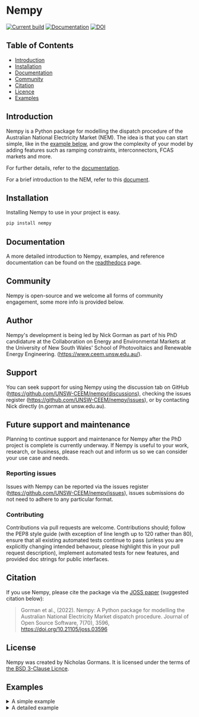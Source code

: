 # Nempy

[![Current build](https://github.com/UNSW-CEEM/nempy/actions/workflows/test.yml/badge.svg)](https://github.com/UNSW-CEEM/nempy/actions/workflows/test.yml)
[![Documentation](https://readthedocs.org/projects/nempy/badge/?version=latest)](https://nemseer.readthedocs.io/en/latest/?badge=latest)
[![DOI](https://joss.theoj.org/papers/10.21105/joss.03596/status.svg)](https://doi.org/10.21105/joss.03596)

## Table of Contents
- [Introduction](https://github.com/UNSW-CEEM/nempy#introduction)
- [Installation](https://github.com/UNSW-CEEM/nempy#installation)
- [Documentation](https://github.com/UNSW-CEEM/nempy#documentation)
- [Community](https://github.com/UNSW-CEEM/nempy#community)
- [Citation](https://github.com/UNSW-CEEM/nempy#citation)
- [Licence](https://github.com/UNSW-CEEM/nempy#licence)
- [Examples](https://github.com/UNSW-CEEM/nempy#examples)

## Introduction

Nempy is a Python package for modelling the dispatch procedure of the Australian National Electricity Market (NEM). The idea is 
that you can start simple, like in the [example below](https://github.com/UNSW-CEEM/nempy#a-simple-example), and grow the complexity of your model by adding features such as 
ramping constraints, interconnectors, FCAS markets and more.

For further details, refer to the [documentation](https://nempy.readthedocs.io/en/latest/intro.html#).

For a brief introduction to the NEM, refer to this [ document](https://aemo.com.au/-/media/Files/Electricity/NEM/National-Electricity-Market-Fact-Sheet.pdf).

## Installation
Installing Nempy to use in your project is easy.

```bash
pip install nempy
```

## Documentation

A more detailed introduction to Nempy, examples, and reference documentation can be found on the 
[readthedocs](https://nempy.readthedocs.io/en/latest/) page.

## Community
Nempy is open-source and we welcome all forms of community engagement, some more info is provided below.

## Author
Nempy's development is being led by Nick Gorman as part of his PhD candidature at the Collaboration on Energy and Environmental
Markets at the University of New South Wales' School of Photovoltaics and Renewable Energy Engineering. (https://www.ceem.unsw.edu.au/). 

## Support
You can seek support for using Nempy using the discussion tab on GitHub (https://github.com/UNSW-CEEM/nempy/discussions), 
checking the issues register (https://github.com/UNSW-CEEM/nempy/issues), or by contacting Nick directly (n.gorman at unsw.edu.au).

## Future support and maintenance
Planning to continue support and maintenance for Nempy after the PhD project is complete is currently underway. If Nempy
is useful to your work, research, or business, please reach out and inform us so we can consider your use case and
needs.

### Reporting issues
Issues with Nempy can be reported via the issues register (https://github.com/UNSW-CEEM/nempy/issues), issues submissions do not need to adhere to any particular format.

### Contributing
Contributions via pull requests are welcome. Contributions should; follow the PEP8 style guide (with exception of line length up to 120 rather than 80), ensure that all existing automated tests continue to pass (unless you are explicitly changing intended behavour, please highlight this in your pull request description), implement automated tests for new features, and provided doc strings for public interfaces. 

## Citation

If you use Nempy, please cite the package via the [JOSS paper](https://doi.org/10.5281/zenodo.7397514) (suggested citation below):
> Gorman et al., (2022). Nempy: A Python package for modelling the Australian National Electricity Market dispatch procedure. Journal of Open Source Software, 7(70), 3596, https://doi.org/10.21105/joss.03596

## License

Nempy was created by Nicholas Gormans. It is licensed under the terms of [the BSD 3-Clause Licnce](./LICENSE).

## Examples
<details>

<summary>A simple example</summary>

```python
import pandas as pd
from nempy import markets

# Volume of each bid, number of bands must equal number of bands in price_bids.
volume_bids = pd.DataFrame({
    'unit': ['A', 'B'],
    '1': [20.0, 50.0],  # MW
    '2': [20.0, 30.0],  # MW
    '3': [5.0, 10.0]  # More bid bands could be added.
})

# Price of each bid, bids must be monotonically increasing.
price_bids = pd.DataFrame({
    'unit': ['A', 'B'],
    '1': [50.0, 50.0],  # $/MW
    '2': [60.0, 55.0],  # $/MW
    '3': [100.0, 80.0]  # . . .
})

# Other unit properties
unit_info = pd.DataFrame({
    'unit': ['A', 'B'],
    'region': ['NSW', 'NSW'],  # MW
})

# The demand in the region\s being dispatched
demand = pd.DataFrame({
    'region': ['NSW'],
    'demand': [120.0]  # MW
})

# Create the market model
market = markets.SpotMarket(unit_info=unit_info, 
                            market_regions=['NSW'])
market.set_unit_volume_bids(volume_bids)
market.set_unit_price_bids(price_bids)
market.set_demand_constraints(demand)

# Calculate dispatch and pricing
market.dispatch()

# Return the total dispatch of each unit in MW.
print(market.get_unit_dispatch())
#   unit service  dispatch
# 0    A  energy      40.0
# 1    B  energy      80.0

# Return the price of energy in each region.
print(market.get_energy_prices())
#   region  price
# 0    NSW   60.0
```

</details>

<details>

<summary>A detailed example</summary>

The example demonstrates the broad range of market features that can be implemented with Nempy and the use of auxiliary 
modelling tools for accessing historical market data published by AEMO and preprocessing it for compatibility with Nempy.
Warning: this example downloads approximately 8.5 GB of data from AEMO.

```python
# Notice: this script downloads large volumes of historical market data from AEMO's nemweb portal.

import sqlite3
import pandas as pd
from nempy import markets
from nempy.historical_inputs import loaders, mms_db, \
    xml_cache, units, demand, interconnectors, \
    constraints

con = sqlite3.connect('market_management_system.db')
mms_db_manager = mms_db.DBManager(connection=con)

xml_cache_manager = xml_cache.XMLCacheManager('cache_directory')

# The second time this example is run on a machine this flag can
# be set to false to save downloading the data again.
download_inputs = True

if download_inputs:
    # This requires approximately 5 GB of storage.
    mms_db_manager.populate(start_year=2019, start_month=1,
                            end_year=2019, end_month=1)

    # This requires approximately 3.5 GB of storage.
    xml_cache_manager.populate_by_day(start_year=2019, start_month=1, start_day=1,
                                      end_year=2019, end_month=1, end_day=1)

raw_inputs_loader = loaders.RawInputsLoader(
    nemde_xml_cache_manager=xml_cache_manager,
    market_management_system_database=mms_db_manager)

# A list of intervals we want to recreate historical dispatch for.
dispatch_intervals = ['2019/01/01 12:00:00',
                      '2019/01/01 12:05:00',
                      '2019/01/01 12:10:00',
                      '2019/01/01 12:15:00',
                      '2019/01/01 12:20:00',
                      '2019/01/01 12:25:00',
                      '2019/01/01 12:30:00']

# List for saving outputs to.
outputs = []

# Create and dispatch the spot market for each dispatch interval.
for interval in dispatch_intervals:
    raw_inputs_loader.set_interval(interval)
    unit_inputs = units.UnitData(raw_inputs_loader)
    interconnector_inputs = interconnectors.InterconnectorData(raw_inputs_loader)
    constraint_inputs = constraints.ConstraintData(raw_inputs_loader)
    demand_inputs = demand.DemandData(raw_inputs_loader)

    unit_info = unit_inputs.get_unit_info()
    market = markets.SpotMarket(market_regions=['QLD1', 'NSW1', 'VIC1',
                                                'SA1', 'TAS1'],
                                unit_info=unit_info)

    # Set bids
    volume_bids, price_bids = unit_inputs.get_processed_bids()
    market.set_unit_volume_bids(volume_bids)
    market.set_unit_price_bids(price_bids)

    # Set bid in capacity limits
    unit_bid_limit = unit_inputs.get_unit_bid_availability()
    market.set_unit_bid_capacity_constraints(unit_bid_limit)
    cost = constraint_inputs.get_constraint_violation_prices()['unit_capacity']
    market.make_constraints_elastic('unit_bid_capacity', violation_cost=cost)

    # Set limits provided by the unconstrained intermittent generation
    # forecasts. Primarily for wind and solar.
    unit_uigf_limit = unit_inputs.get_unit_uigf_limits()
    market.set_unconstrained_intermitent_generation_forecast_constraint(
        unit_uigf_limit)
    cost = constraint_inputs.get_constraint_violation_prices()['uigf']
    market.make_constraints_elastic('uigf_capacity', violation_cost=cost)

    # Set unit ramp rates.
    ramp_rates = unit_inputs.get_ramp_rates_used_for_energy_dispatch()
    market.set_unit_ramp_up_constraints(
        ramp_rates.loc[:, ['unit', 'initial_output', 'ramp_up_rate']])
    market.set_unit_ramp_down_constraints(
        ramp_rates.loc[:, ['unit', 'initial_output', 'ramp_down_rate']])
    cost = constraint_inputs.get_constraint_violation_prices()['ramp_rate']
    market.make_constraints_elastic('ramp_up', violation_cost=cost)
    market.make_constraints_elastic('ramp_down', violation_cost=cost)

    # Set unit FCAS trapezium constraints.
    unit_inputs.add_fcas_trapezium_constraints()
    cost = constraint_inputs.get_constraint_violation_prices()['fcas_max_avail']
    fcas_availability = unit_inputs.get_fcas_max_availability()
    market.set_fcas_max_availability(fcas_availability)
    market.make_constraints_elastic('fcas_max_availability', cost)
    cost = constraint_inputs.get_constraint_violation_prices()['fcas_profile']
    regulation_trapeziums = unit_inputs.get_fcas_regulation_trapeziums()
    market.set_energy_and_regulation_capacity_constraints(regulation_trapeziums)
    market.make_constraints_elastic('energy_and_regulation_capacity', cost)
    scada_ramp_down_rates = unit_inputs.get_scada_ramp_down_rates_of_lower_reg_units()
    market.set_joint_ramping_constraints_lower_reg(scada_ramp_down_rates)
    market.make_constraints_elastic('joint_ramping_lower_reg', cost)
    scada_ramp_up_rates = unit_inputs.get_scada_ramp_up_rates_of_raise_reg_units()
    market.set_joint_ramping_constraints_raise_reg(scada_ramp_up_rates)
    market.make_constraints_elastic('joint_ramping_raise_reg', cost)
    contingency_trapeziums = unit_inputs.get_contingency_services()
    market.set_joint_capacity_constraints(contingency_trapeziums)
    market.make_constraints_elastic('joint_capacity', cost)

    # Set interconnector definitions, limits and loss models.
    interconnectors_definitions = \
        interconnector_inputs.get_interconnector_definitions()
    loss_functions, interpolation_break_points = \
        interconnector_inputs.get_interconnector_loss_model()
    market.set_interconnectors(interconnectors_definitions)
    market.set_interconnector_losses(loss_functions,
                                     interpolation_break_points)

    # Add generic constraints and FCAS market constraints.
    fcas_requirements = constraint_inputs.get_fcas_requirements()
    market.set_fcas_requirements_constraints(fcas_requirements)
    violation_costs = constraint_inputs.get_violation_costs()
    market.make_constraints_elastic('fcas', violation_cost=violation_costs)
    generic_rhs = constraint_inputs.get_rhs_and_type_excluding_regional_fcas_constraints()
    market.set_generic_constraints(generic_rhs)
    market.make_constraints_elastic('generic', violation_cost=violation_costs)
    unit_generic_lhs = constraint_inputs.get_unit_lhs()
    market.link_units_to_generic_constraints(unit_generic_lhs)
    interconnector_generic_lhs = constraint_inputs.get_interconnector_lhs()
    market.link_interconnectors_to_generic_constraints(
        interconnector_generic_lhs)

    # Set the operational demand to be met by dispatch.
    regional_demand = demand_inputs.get_operational_demand()
    market.set_demand_constraints(regional_demand)
    
    # Get unit dispatch without fast start constraints and use it to
    # make fast start unit commitment decisions.
    market.dispatch()
    dispatch = market.get_unit_dispatch()
    fast_start_profiles = unit_inputs.get_fast_start_profiles_for_dispatch(dispatch)
    market.set_fast_start_constraints(fast_start_profiles)
    if 'fast_start' in market.get_constraint_set_names():
        cost = constraint_inputs.get_constraint_violation_prices()['fast_start']
        market.make_constraints_elastic('fast_start', violation_cost=cost)

    # If AEMO historical used the over constrained dispatch rerun
    # process then allow it to be used in dispatch. This is needed
    # because sometimes the conditions for over constrained dispatch
    # are present but the rerun process isn't used.
    if constraint_inputs.is_over_constrained_dispatch_rerun():
        market.dispatch(allow_over_constrained_dispatch_re_run=True,
                        energy_market_floor_price=-1000.0,
                        energy_market_ceiling_price=14500.0,
                        fcas_market_ceiling_price=1000.0)
    else:
        # The market price ceiling and floor are not needed here
        # because they are only used for the over constrained
        # dispatch rerun process.
        market.dispatch(allow_over_constrained_dispatch_re_run=False)

    # Save prices from this interval
    prices = market.get_energy_prices()
    prices['time'] = interval
    outputs.append(prices.loc[:, ['time', 'region', 'price']])

con.close()
print(pd.concat(outputs))
#                   time region      price
# 0  2019/01/01 12:00:00   NSW1  91.870167
# 1  2019/01/01 12:00:00   QLD1  76.190796
# 2  2019/01/01 12:00:00    SA1  86.899534
# 3  2019/01/01 12:00:00   TAS1  89.805037
# 4  2019/01/01 12:00:00   VIC1  84.984255
# 0  2019/01/01 12:05:00   NSW1  91.870496
# 1  2019/01/01 12:05:00   QLD1  64.991736
# 2  2019/01/01 12:05:00    SA1  87.462599
# 3  2019/01/01 12:05:00   TAS1  90.178036
# 4  2019/01/01 12:05:00   VIC1  85.556009
# 0  2019/01/01 12:10:00   NSW1  91.870496
# 1  2019/01/01 12:10:00   QLD1  64.991736
# 2  2019/01/01 12:10:00    SA1  86.868556
# 3  2019/01/01 12:10:00   TAS1  89.983716
# 4  2019/01/01 12:10:00   VIC1  84.936150
# 0  2019/01/01 12:15:00   NSW1  91.870496
# 1  2019/01/01 12:15:00   QLD1  64.776456
# 2  2019/01/01 12:15:00    SA1  86.844540
# 3  2019/01/01 12:15:00   TAS1  89.582288
# 4  2019/01/01 12:15:00   VIC1  84.990796
# 0  2019/01/01 12:20:00   NSW1  91.870496
# 1  2019/01/01 12:20:00   QLD1  64.776456
# 2  2019/01/01 12:20:00    SA1  87.496112
# 3  2019/01/01 12:20:00   TAS1  90.291144
# 4  2019/01/01 12:20:00   VIC1  85.594840
# 0  2019/01/01 12:25:00   NSW1  91.870167
# 1  2019/01/01 12:25:00   QLD1  64.991736
# 2  2019/01/01 12:25:00    SA1  87.519993
# 3  2019/01/01 12:25:00   TAS1  90.488064
# 4  2019/01/01 12:25:00   VIC1  85.630617
# 0  2019/01/01 12:30:00   NSW1  91.870496
# 1  2019/01/01 12:30:00   QLD1  64.991736
# 2  2019/01/01 12:30:00    SA1  87.462000
# 3  2019/01/01 12:30:00   TAS1  90.196284
# 4  2019/01/01 12:30:00   VIC1  85.573321
```
</details>
    
